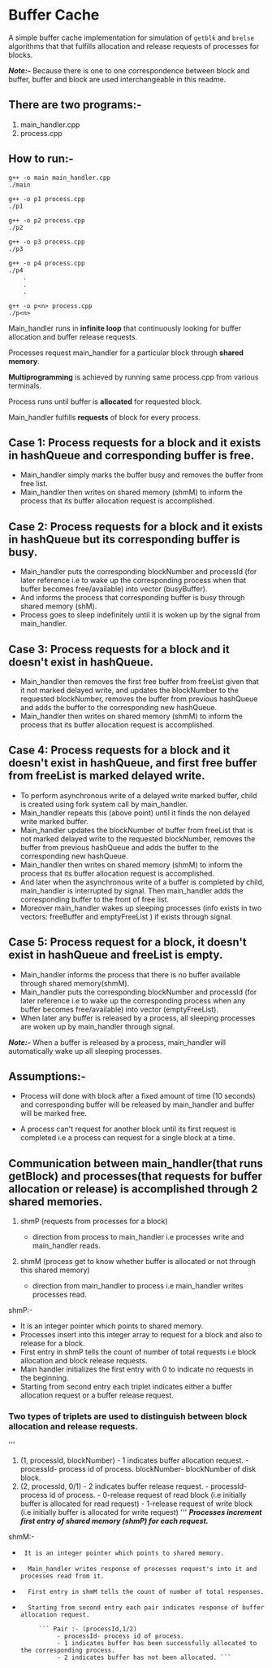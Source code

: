 # Buffer Cache

A simple buffer cache implementation for simulation of `getblk` and `brelse` algorithms that that fulfills allocation and release requests of processes for blocks.

***Note:-*** Because there is one to one correspondence between block and buffer, buffer and block are used interchangeable in this readme.


## There are two programs:-
1.   main_handler.cpp
2.   process.cpp

## How to run:- 
    g++ -o main main_handler.cpp
    ./main

    g++ -o p1 process.cpp
    ./p1
    
    g++ -o p2 process.cpp       
    ./p2                        
    
    g++ -o p3 process.cpp
    ./p3
    
    g++ -o p4 process.cpp
    ./p4
        . 
        .
        .

    g++ -o p<n> process.cpp
    ./p<n>



Main_handler runs in **infinite loop** that continuously looking for buffer allocation and buffer release requests.

Processes request main_handler for a particular block through **shared memory**.

**Multiprogramming** is achieved by running same process.cpp from various terminals.

Process runs until buffer is **allocated**  for requested block. 

Main_handler fulfills **requests** of block for every process. 



## Case 1: Process requests for a block and it exists in hashQueue and  corresponding buffer is free.
- Main_handler simply marks the buffer busy and removes the buffer from free list. 
- Main_handler then writes on shared memory (shmM) to inform the process that its buffer allocation request is accomplished.

## Case 2: Process requests for a block and it exists in hashQueue but its corresponding buffer is busy.
- Main_handler puts the corresponding blockNumber and processId (for later reference i.e to wake up the corresponding process when that buffer becomes free/available) into vector (busyBuffer). 
- And informs the process that corresponding buffer is busy through shared memory (shM). 
- Process goes to sleep indefinitely until it is woken up by the signal from main_handler.

## Case 3: Process requests for a block and it doesn't exist in hashQueue.
- Main_handler then removes the first free buffer from freeList given that it not marked delayed write, and updates the blockNumber to the requested  blockNumber, removes the buffer from previous hashQueue and adds the buffer to the corresponding new hashQueue.
- Main_handler then writes on shared memory (shmM) to inform the process that its buffer allocation request is accomplished.

## Case 4: Process requests for a block and it doesn't exist in hashQueue, and first free buffer from freeList is marked delayed write. 
- To perform asynchronous write of a delayed write marked buffer, child is created using fork system call by main_handler.
- Main_handler repeats this (above point) until it finds the non delayed write marked buffer.
- Main_handler updates the blockNumber of buffer from freeList that is not marked delayed write to the requested blockNumber, removes the buffer from previous hashQueue and adds the buffer to the corresponding new hashQueue. 
- Main_handler then writes on shared memory (shmM) to inform the process that its buffer allocation request is accomplished.
- And later when the asynchronous write of a buffer is completed by child, main_handler is interrupted by signal. Then main_handler adds the corresponding buffer to the front of free list.
- Moreover main_handler wakes up sleeping processes (info exists in two vectors: freeBuffer and emptyFreeList ) if exists through signal.

## Case 5: Process request for a block, it doesn't exist in hashQueue and freeList is empty.
- Main_handler informs the process that there is no buffer available through shared memory(shmM).
- Main_handler puts the corresponding blockNumber and processId (for later reference i.e to wake up the corresponding process when any buffer becomes free/available) into vector (emptyFreeList).
- When later any buffer is released by a process, all sleeping processes are woken up by main_handler through signal.

 
***Note:-*** When a buffer is released by a process, main_handler will automatically wake up all sleeping processes.


## Assumptions:-

- Process will done with block after a fixed amount of time (10 seconds) and  corresponding buffer will be released by main_handler and buffer will be marked free. 

- A process can't request for another block until its first request is completed i.e a    process can request for a single block at a time.



## Communication between main_handler(that runs getBlock) and processes(that requests for buffer allocation or release) is accomplished through 2 shared memories.


1. shmP (requests from processes for a block)
    - direction from process to main_handler i.e processes write and main_handler reads.

2. shmM (process get to know whether buffer is allocated or not through this shared memory)
    - direction from main_handler to process i.e main_handler writes processes read.


shmP:-
-    It is an integer pointer which points to shared memory.
-    Processes insert into this integer array to request for a block and also to release for a block.
-    First entry in shmP tells the count of number of total requests i.e block allocation and block release requests.
-    Main handler initializes the first entry with 0 to indicate no requests in the beginning.
-    Starting from second entry each triplet indicates either a buffer allocation request or a buffer release request.
### Two types of triplets are used to distinguish between block allocation and release requests.
 
'''
1.  (1, processId, blockNumber)
                - 1 indicates buffer allocation request.
                - processId- process id of process.
                blockNumber- blockNumber of disk block.
2. (2, processId, 0/1)
                - 2 indicates buffer release request.
                - processId- process id of process.
                - 0-release request of read block (i.e initially buffer is allocated for read request)
                - 1-release request of write block (i.e initially buffer is allocated for write request)
'''
***Processes increment first entry of shared memory (shmP) for each request.***

shmM:-
-      It is an integer pointer which points to shared memory.
-       Main_handler writes response of processes request's into it and processes read from it.
-       First entry in shmM tells the count of number of total responses.
-       Starting from second entry each pair indicates response of buffer allocation request.
         
           ``` Pair :- (processId,1/2)
                - processId- process id of process.
                - 1 indicates buffer has been successfully allocated to the corresponding process.
                - 2 indicates buffer has not been allocated. ```



    


